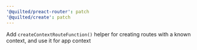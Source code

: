 ```yaml
---
'@quilted/preact-router': patch
'@quilted/create': patch
---
```


Add `createContextRouteFunction()` helper for creating routes with a known context, and use it for app context
